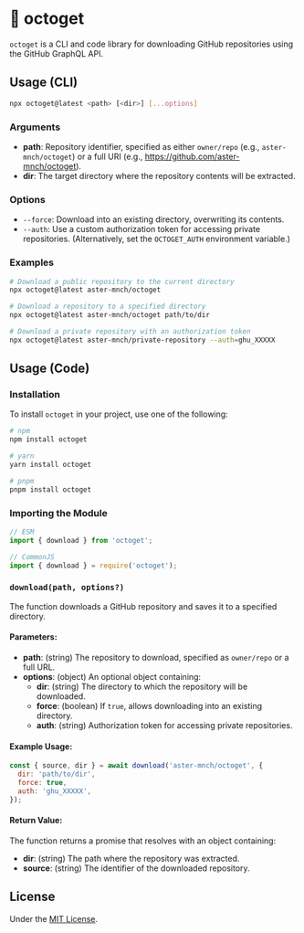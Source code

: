 # 🐙 octoget

`octoget` is a CLI and code library for downloading GitHub repositories using the GitHub GraphQL API.

## Usage (CLI)

```sh
npx octoget@latest <path> [<dir>] [...options]
```

### Arguments

- **path**: Repository identifier, specified as either `owner/repo` (e.g., `aster-mnch/octoget`) or a full URI (e.g., https://github.com/aster-mnch/octoget).
- **dir**: The target directory where the repository contents will be extracted.

### Options

- `--force`: Download into an existing directory, overwriting its contents.
- `--auth`: Use a custom authorization token for accessing private repositories. (Alternatively, set the `OCTOGET_AUTH` environment variable.)

### Examples

```sh
# Download a public repository to the current directory
npx octoget@latest aster-mnch/octoget

# Download a repository to a specified directory
npx octoget@latest aster-mnch/octoget path/to/dir

# Download a private repository with an authorization token
npx octoget@latest aster-mnch/private-repository --auth=ghu_XXXXX
```

## Usage (Code)

### Installation

To install `octoget` in your project, use one of the following:

```sh
# npm
npm install octoget

# yarn
yarn install octoget

# pnpm
pnpm install octoget
```

### Importing the Module

```js
// ESM
import { download } from 'octoget';

// CommonJS
import { download } = require('octoget');
```

### `download(path, options?)`

The function downloads a GitHub repository and saves it to a specified directory.

#### Parameters:

- **path**: (string) The repository to download, specified as `owner/repo` or a full URL.
- **options**: (object) An optional object containing:
  - **dir**: (string) The directory to which the repository will be downloaded.
  - **force**: (boolean) If `true`, allows downloading into an existing directory.
  - **auth**: (string) Authorization token for accessing private repositories.

#### Example Usage:

```js
const { source, dir } = await download('aster-mnch/octoget', {
  dir: 'path/to/dir',
  force: true,
  auth: 'ghu_XXXXX',
});
```

#### Return Value:

The function returns a promise that resolves with an object containing:

- **dir**: (string) The path where the repository was extracted.
- **source**: (string) The identifier of the downloaded repository.

## License

Under the [MIT License](./LICENSE).
